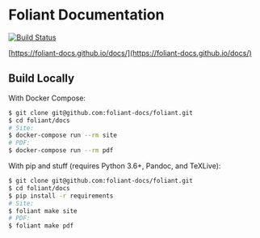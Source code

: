 #   Foliant Documentation

[![Build Status](https://api.travis-ci.com/foliant-docs/docs.svg?branch=master)](https://travis-ci.com/github/foliant-docs)

[https://foliant-docs.github.io/docs/](https://foliant-docs.github.io/docs/)

##  Build Locally

With Docker Compose:

```bash
$ git clone git@github.com:foliant-docs/foliant.git
$ cd foliant/docs
# Site:
$ docker-compose run --rm site
# PDF:
$ docker-compose run --rm pdf
```

With pip and stuff (requires Python 3.6+, Pandoc, and TeXLive):

```bash
$ git clone git@github.com:foliant-docs/foliant.git
$ cd foliant/docs
$ pip install -r requirements
# Site:
$ foliant make site
# PDF:
$ foliant make pdf
```
